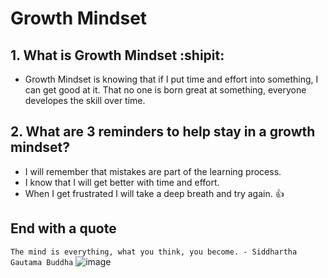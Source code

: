 # Growth Mindset

## 1. What is Growth Mindset  :shipit:
 * Growth Mindset is knowing that if I put time and effort into something, I can get good at it. That no one is born great at something, everyone developes the skill over time.

 ## 2. What are 3 reminders to help stay in a growth mindset? 
   * I will remember that mistakes are part of the learning process.
   * I know that I will get better with time and effort.
   * When I get frustrated I will take a deep breath and try again. :+1:

## End with a quote

`The mind is everything, what you think, you become. - Siddhartha Gautama Buddha`
![image](https://github.com/Drake-Alexander/reading-notes/assets/152791695/5ab60c2b-840a-48a0-81e1-f7ffd6399cdf)
